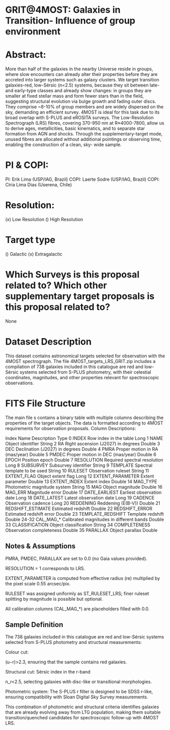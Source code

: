 # GRIT@4MOST: Galaxies in Transition- Influence of group environment 

# Abstract:
More than half of the galaxies in the nearby Universe reside in groups, where slow encounters can
already alter their properties before they are accreted into larger systems such as galaxy clusters.
We target transition galaxies-red, low-Sérsic (n<2.5) systems, because they sit between late- and
early-type classes and already show changes: in groups they are smaller at fixed stellar mass and
form fewer stars than in the field, suggesting structural evolution via bulge growth and fading outer
discs. They comprise ~8-10% of group members and are widely dispersed on the sky, demanding
an efficient survey. 4MOST is ideal for this task due to its broad overlap with S-PLUS and
eROSITA surveys. The Low-Resolution Spectrograph (LRS) fibres, covering 370-950 nm at
R≈4000-7800, allow us to derive ages, metallicities, basic kinematics, and to separate star
formation from AGN and shocks. Through the supplementary-target mode, unused fibres are
allocated without additional pointings or observing time, enabling the construction of a clean, sky-
wide sample.

# PI & COPI:
PI: Erik Lima (USP/IAG, Brazil)
COPI: Laerte Sodre (USP/IAG, Brazil)
COPI: Ciria Lima Dias (Userena, Chile)

# Resolution:
(x) Low Resolution () High Resolution

# Target type
() Galactic (x) Extragalactic

# Which Surveys is this proposal related to? Which other supplementary target proposals is this proposal related to?
None

# Dataset Description

This dataset contains astronomical targets selected for observation with the 4MOST spectrograph. The file 4MOST_targets_LRS_GRIT.zip includes a compilation of 738 galaxies included in this catalogue are red and low-Sérsic systems selected from S-PLUS photometry, with their celestial coordinates, magnitudes, and other properties relevant for spectroscopic observations.

# FITS File Structure

The main file s contains a binary table with multiple columns describing the properties of the target objects. The data is formatted according to 4MOST requirements for observation proposals. Column Descriptions:

Index 	Name 	Description 	Type
0 	INDEX 	Row index in the table 	Long
1 	NAME 	Object identifier 	String
2 	RA 	Right ascension (J2027) in degrees 	Double
3 	DEC 	Declination (J2027) in degrees 	Double
4 	PMRA 	Proper motion in RA (mas/year) 	Double
5 	PMDEC 	Proper motion in DEC (mas/year) 	Double
6 	EPOCH 	Position epoch 	Double
7 	RESOLUTION 	Required spectral resolution 	Long
8 	SUBSURVEY 	Subsurvey identifier 	String
9 	TEMPLATE 	Spectral template to be used 	String
10 	RULESET 	Observation ruleset 	String
11 	EXTENT_FLAG 	Object extent flag 	Long
12 	EXTENT_PARAMETER 	Extent parameter 	Double
13 	EXTENT_INDEX 	Extent index 	Double
14 	MAG_TYPE 	Photometric magnitude system 	String
15 	MAG 	Object magnitude 	Double
16 	MAG_ERR 	Magnitude error 	Double
17 	DATE_EARLIEST 	Earliest observation date 	Long
18 	DATE_LATEST 	Latest observation date 	Long
19 	CADENCE 	Observation cadence 	Long
20 	REDDENING 	Reddening (E(B-V)) 	Double
21 	REDSHIFT_ESTIMATE 	Estimated redshift 	Double
22 	REDSHIFT_ERROR 	Estimated redshift error 	Double
23 	TEMPLATE_REDSHIFT 	Template redshift 	Double
24-32 	CAL_MAG_* 	Calibrated magnitudes in different bands 	Double
33 	CLASSIFICATION 	Object classification 	String
34 	COMPLETENESS 	Observation completeness 	Double
35 	PARALLAX 	Object parallax 	Double

## Notes & Assumptions

PMRA, PMDEC, PARALLAX are set to 0.0 (no Gaia values provided).

RESOLUTION = 1 corresponds to LRS.

EXTENT_PARAMETER is computed from effective radius (re) multiplied by the pixel scale 0.55 arcsec/pix.

RULESET was assigned uniformly as ST_RULESET_LRS; finer ruleset splitting by magnitude is possible but optional.

All calibration columns (CAL_MAG_*) are placeholders filled with 0.0.

## Sample Definition

The 738 galaxies included in this catalogue are red and low-Sérsic systems selected from S-PLUS photometry and structural measurements:

Colour cut: 

(u−r)>2.3, ensuring that the sample contains red galaxies.

Structural cut: Sérsic index in the r-band 

n_r<2.5, selecting galaxies with disc-like or transitional morphologies.

Photometric system: The S-PLUS r filter is designed to be SDSS r-like, ensuring compatibility with Sloan Digital Sky Survey measurements.

This combination of photometric and structural criteria identifies galaxies that are already evolving away from LTG population, making them suitable transition/quenched candidates for spectroscopic follow-up with 4MOST LRS.

